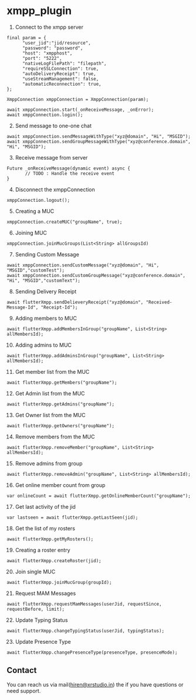 # xmpp_plugin

1. Connect to the xmpp server

```
final param = {
      "user_jid":"jid/resource",
      "password": "password",
      "host": "xmpphost",
      "port": "5222",
      "nativeLogFilePath": "filepath",
      "requireSSLConnection": true,
      "autoDeliveryReceipt": true,
      "useStreamManagement": false,
      "automaticReconnection": true,
};

XmppConnection xmppConnection = XmppConnection(param);

await xmppConnection.start(_onReceiveMessage, _onError);
await xmppConnection.login();

```

2. Send message to one-one chat

```
await xmppConnection.sendMessageWithType("xyz@domain", "Hi", "MSGID");
await xmppConnection.sendGroupMessageWithType("xyz@conference.domain", "Hi", "MSGID");
```

3. Receive message from server

```
Future _onReceiveMessage(dynamic event) async {
       // TODO : Handle the receive event
}
```

4. Disconnect the xmppConnection

```
xmppConnection.logout();
```

5. Creating a MUC

```
xmppConnection.createMUC("groupName", true);
```

6. Joining  MUC

```
xmppConnection.joinMucGroups(List<String> allGroupsId)

```

7. Sending Custom Message

```
await xmppConnection.sendCustomMessage("xyz@domain", "Hi", "MSGID","customTest");
await xmppConnection.sendCustomGroupMessage("xyz@conference.domain", "Hi", "MSGID","customText");

```

8. Sending Delivery Receipt

```
await flutterXmpp.sendDelieveryReceipt("xyz@domain", "Received-Message-Id", "Receipt-Id");
```

9. Adding members to MUC

```
await flutterXmpp.addMembersInGroup("groupName", List<String> allMembersId);
```

10. Adding admins to MUC

```
await flutterXmpp.addAdminsInGroup("groupName", List<String> allMembersId);
```

11. Get member list from the MUC

```
await flutterXmpp.getMembers("groupName");
```

12. Get Admin list from the MUC 

```
await flutterXmpp.getAdmins("groupName");
```

13. Get Owner list from the MUC

```
await flutterXmpp.getOwners("groupName");
```

14. Remove members from the MUC

```
await flutterXmpp.removeMember("groupName", List<String> allMembersId);
```

15. Remove admins from group

```
await flutterXmpp.removeAdmin("groupName", List<String> allMembersId);
```

16. Get online member count from group

```
var onlineCount = await flutterXmpp.getOnlineMemberCount("groupName");
```

17. Get last activity of the jid

```
var lastseen = await flutterXmpp.getLastSeen(jid);
```

18. Get the list of my rosters

```
await flutterXmpp.getMyRosters();
```

19. Creating a roster entry

```
await flutterXmpp.createRoster(jid);
```

20. Join single MUC

```
await flutterXmpp.joinMucGroup(groupId);
```

21. Request MAM Messages

```
await flutterXmpp.requestMamMessages(userJid, requestSince, requestBefore, limit);
```

22. Update Typing Status

```
await flutterXmpp.changeTypingStatus(userJid, typingStatus);
```

23. Update Presence Type

```
await flutterXmpp.changePresenceType(presenceType, presenceMode);
```


Contact
-------
 
You can reach us via mail(hiren@xrstudio.in) the if you have questions or need support.
